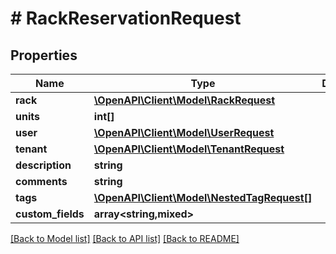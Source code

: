 # # RackReservationRequest

## Properties

Name | Type | Description | Notes
------------ | ------------- | ------------- | -------------
**rack** | [**\OpenAPI\Client\Model\RackRequest**](RackRequest.md) |  |
**units** | **int[]** |  |
**user** | [**\OpenAPI\Client\Model\UserRequest**](UserRequest.md) |  |
**tenant** | [**\OpenAPI\Client\Model\TenantRequest**](TenantRequest.md) |  | [optional]
**description** | **string** |  |
**comments** | **string** |  | [optional]
**tags** | [**\OpenAPI\Client\Model\NestedTagRequest[]**](NestedTagRequest.md) |  | [optional]
**custom_fields** | **array<string,mixed>** |  | [optional]

[[Back to Model list]](../../README.md#models) [[Back to API list]](../../README.md#endpoints) [[Back to README]](../../README.md)
